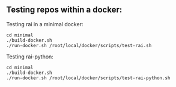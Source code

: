 ## Testing repos within a docker:

Testing rai in a minimal docker:
```
cd minimal
./build-docker.sh
./run-docker.sh /root/local/docker/scripts/test-rai.sh
```

Testing rai-python:
```
cd minimal
./build-docker.sh
./run-docker.sh /root/local/docker/scripts/test-rai-python.sh
```
